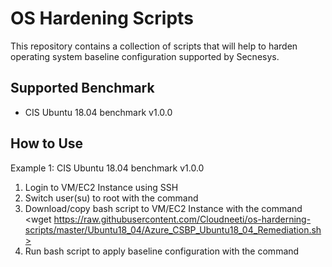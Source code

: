 # OS Hardening Scripts
This repository contains a collection of scripts that will help to harden operating system baseline configuration supported by Secnesys.

## Supported Benchmark
* CIS Ubuntu 18.04 benchmark v1.0.0

## How to Use
Example 1: CIS Ubuntu 18.04 benchmark v1.0.0

1. Login to VM/EC2 Instance using SSH
2. Switch user(su) to root with the command   <sudo su>
3. Download/copy bash script to VM/EC2 Instance with the command <wget https://raw.githubusercontent.com/Cloudneeti/os-harderning-scripts/master/Ubuntu18_04/Azure_CSBP_Ubuntu18_04_Remediation.sh>
4. Run bash script to apply baseline configuration with the command <sh CIS_Ubuntu18_04_Benchmark_v1_0_0_Remediation.sh>


